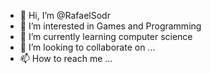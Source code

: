 - 👋 Hi, I’m @RafaelSodr
- 👀 I’m interested in Games and Programming 
- 🌱 I’m currently learning computer science
- 💞️ I’m looking to collaborate on ...
- 📫 How to reach me ...

<!---
RafaelSodr/RafaelSodr is a ✨ special ✨ repository because its `README.md` (this file) appears on your GitHub profile.
You can click the Preview link to take a look at your changes.
--->
